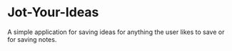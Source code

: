 # Jot-Your-Ideas
A simple application for saving ideas for anything the user likes to save or for saving notes.
